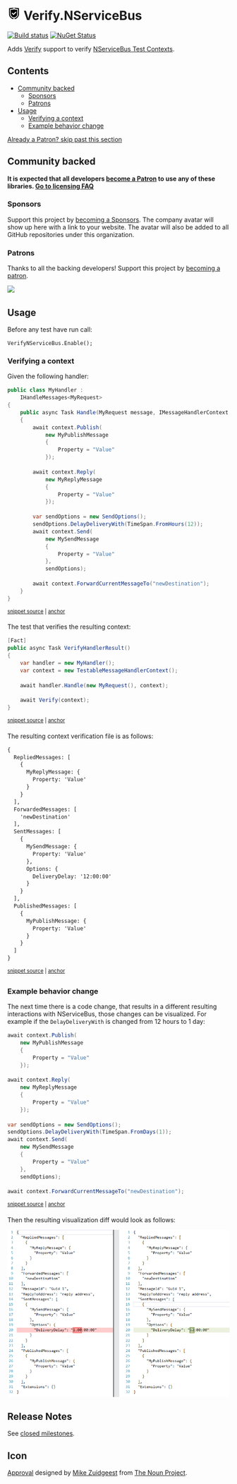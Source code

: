 <!--
GENERATED FILE - DO NOT EDIT
This file was generated by [MarkdownSnippets](https://github.com/SimonCropp/MarkdownSnippets).
Source File: /readme.source.md
To change this file edit the source file and then run MarkdownSnippets.
-->

# <img src="/src/icon.png" height="30px"> Verify.NServiceBus

[![Build status](https://ci.appveyor.com/api/projects/status/wwrri8srggv1h56j/branch/master?svg=true)](https://ci.appveyor.com/project/SimonCropp/Verify-NServiceBus)
[![NuGet Status](https://img.shields.io/nuget/v/Verify.NServiceBus.svg)](https://www.nuget.org/packages/Verify.NServiceBus/)

Adds [Verify](https://github.com/SimonCropp/Verify) support to verify [NServiceBus Test Contexts](https://docs.particular.net/nservicebus/samples/unit-testing/).

<!-- toc -->
## Contents

  * [Community backed](#community-backed)
    * [Sponsors](#sponsors)
    * [Patrons](#patrons)
  * [Usage](#usage)
    * [Verifying a context](#verifying-a-context)
    * [Example behavior change](#example-behavior-change)<!-- endtoc -->

<!--- StartOpenCollectiveBackers -->

[Already a Patron? skip past this section](#endofbacking)


## Community backed

**It is expected that all developers [become a Patron](https://opencollective.com/nservicebusextensions/order/6976) to use any of these libraries. [Go to licensing FAQ](https://github.com/NServiceBusExtensions/Home/blob/master/readme.md#licensingpatron-faq)**


### Sponsors

Support this project by [becoming a Sponsors](https://opencollective.com/nservicebusextensions/order/6972). The company avatar will show up here with a link to your website. The avatar will also be added to all GitHub repositories under this organization.


### Patrons

Thanks to all the backing developers! Support this project by [becoming a patron](https://opencollective.com/nservicebusextensions/order/6976).

<img src="https://opencollective.com/nservicebusextensions/tiers/patron.svg?width=890&avatarHeight=60&button=false">

<!--- EndOpenCollectiveBackers -->

<a href="#" id="endofbacking"></a>


## Usage

Before any test have run call:

```
VerifyNServiceBus.Enable();
```


### Verifying a context

Given the following handler:

<!-- snippet: SimpleHandler -->
<a id='snippet-simplehandler'/></a>
```cs
public class MyHandler :
    IHandleMessages<MyRequest>
{
    public async Task Handle(MyRequest message, IMessageHandlerContext context)
    {
        await context.Publish(
            new MyPublishMessage
            {
                Property = "Value"
            });

        await context.Reply(
            new MyReplyMessage
            {
                Property = "Value"
            });

        var sendOptions = new SendOptions();
        sendOptions.DelayDeliveryWith(TimeSpan.FromHours(12));
        await context.Send(
            new MySendMessage
            {
                Property = "Value"
            },
            sendOptions);

        await context.ForwardCurrentMessageTo("newDestination");
    }
}
```
<sup><a href='/src/Tests/Snippets/MyHandler.cs#L5-L37' title='File snippet `simplehandler` was extracted from'>snippet source</a> | <a href='#snippet-simplehandler' title='Navigate to start of snippet `simplehandler`'>anchor</a></sup>
<!-- endsnippet -->

The test that verifies the resulting context:

<!-- snippet: HandlerTest -->
<a id='snippet-handlertest'/></a>
```cs
[Fact]
public async Task VerifyHandlerResult()
{
    var handler = new MyHandler();
    var context = new TestableMessageHandlerContext();

    await handler.Handle(new MyRequest(), context);

    await Verify(context);
}
```
<sup><a href='/src/Tests/Snippets/MessageHandlerTests.cs#L10-L23' title='File snippet `handlertest` was extracted from'>snippet source</a> | <a href='#snippet-handlertest' title='Navigate to start of snippet `handlertest`'>anchor</a></sup>
<!-- endsnippet -->

The resulting context verification file is as follows:

<!-- snippet: MessageHandlerTests.VerifyHandlerResult.verified.txt -->
<a id='snippet-MessageHandlerTests.VerifyHandlerResult.verified.txt'/></a>
```txt
{
  RepliedMessages: [
    {
      MyReplyMessage: {
        Property: 'Value'
      }
    }
  ],
  ForwardedMessages: [
    'newDestination'
  ],
  SentMessages: [
    {
      MySendMessage: {
        Property: 'Value'
      },
      Options: {
        DeliveryDelay: '12:00:00'
      }
    }
  ],
  PublishedMessages: [
    {
      MyPublishMessage: {
        Property: 'Value'
      }
    }
  ]
}
```
<sup><a href='/src/Tests/Snippets/MessageHandlerTests.VerifyHandlerResult.verified.txt#L1-L29' title='File snippet `MessageHandlerTests.VerifyHandlerResult.verified.txt` was extracted from'>snippet source</a> | <a href='#snippet-MessageHandlerTests.VerifyHandlerResult.verified.txt' title='Navigate to start of snippet `MessageHandlerTests.VerifyHandlerResult.verified.txt`'>anchor</a></sup>
<!-- endsnippet -->


### Example behavior change

The next time there is a code change, that results in a different resulting interactions with NServiceBus, those changes can be visualized. For example if the `DelayDeliveryWith` is changed from 12 hours to 1 day:

<!-- snippet: SimpleHandlerV2 -->
<a id='snippet-simplehandlerv2'/></a>
```cs
await context.Publish(
    new MyPublishMessage
    {
        Property = "Value"
    });

await context.Reply(
    new MyReplyMessage
    {
        Property = "Value"
    });

var sendOptions = new SendOptions();
sendOptions.DelayDeliveryWith(TimeSpan.FromDays(1));
await context.Send(
    new MySendMessage
    {
        Property = "Value"
    },
    sendOptions);

await context.ForwardCurrentMessageTo("newDestination");
```
<sup><a href='/src/Tests/Snippets/MyHandlerV2.cs#L10-L35' title='File snippet `simplehandlerv2` was extracted from'>snippet source</a> | <a href='#snippet-simplehandlerv2' title='Navigate to start of snippet `simplehandlerv2`'>anchor</a></sup>
<!-- endsnippet -->

Then the resulting visualization diff would look as follows:


![visualization diff](/src/approvaltests-diff.png)


## Release Notes

See [closed milestones](../../milestones?state=closed).


## Icon

[Approval](https://thenounproject.com/term/approval/1759519/) designed by [Mike Zuidgeest](https://thenounproject.com/zuidgeest/) from [The Noun Project](https://thenounproject.com/).
